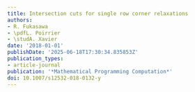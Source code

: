 ```yaml
---
title: Intersection cuts for single row corner relaxations
authors:
- R. Fukasawa
- \pdfL. Poirrier
- \studA. Xavier
date: '2018-01-01'
publishDate: '2025-06-18T17:30:34.835853Z'
publication_types:
- article-journal
publication: '*Mathematical Programming Computation*'
doi: 10.1007/s12532-018-0132-y
---
```

